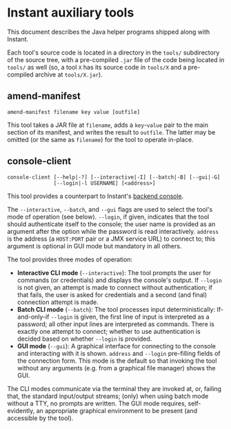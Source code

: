 # Instant auxiliary tools

This document describes the Java helper programs shipped along with Instant.

Each tool's source code is located in a directory in the `tools/` subdirectory
of the source tree, with a pre-compiled `.jar` file of the code being located
in `tools/` as well (so, a tool `X` has its source code in `tools/X` and a
pre-compiled archive at `tools/X.jar`).

## amend-manifest

    amend-manifest filename key value [outfile]

This tool takes a JAR file at `filename`, adds a `key`-`value` pair to the
main section of its manifest, and writes the result to `outfile`. The latter
may be omitted (or the same as `filename`) for the tool to operate in-place.

## console-client

    console-client [--help|-?] [--interactive|-I] [--batch|-B] [--gui|-G]
                   [--login|-l USERNAME] [<address>]

This tool provides a counterpart to Instant's
[backend console](CONFIG.md#instantconsoleaddr).

The `--interactive`, `--batch`, and `--gui` flags are used to select the
tool's mode of operation (see below). `--login`, if given, indicates that the
tool should authenticate itself to the console; the user name is provided as
an argument after the option while the password is read interactively.
`address` is the address (a `HOST:PORT` pair or a JMX service URL) to connect
to; this argument is optional in GUI mode but mandatory in all others.

The tool provides three modes of operation:

- **Interactive CLI mode** (`--interactive`): The tool prompts the user for
  commands (or credentials) and displays the console's output. If `--login` is
  not given, an attempt is made to connect without authentication; if that
  fails, the user is asked for credentials and a second (and final) connection
  attempt is made.
- **Batch CLI mode** (`--batch`): The tool processes input deterministically:
  If-and-only-if `--login` is given, the first line of input is interpreted as
  a password; all other input lines are interpreted as commands. There is
  exactly one attempt to connect; whether to use authentication is decided
  based on whether `--login` is provided.
- **GUI mode** (`--gui`): A graphical interface for connecting to the console
  and interacting with it is shown. `address` and `--login` pre-filling fields
  of the connection form. This mode is the default so that invoking the tool
  without any arguments (e.g. from a graphical file manager) shows the GUI.

The CLI modes communicate via the terminal they are invoked at, or, failing
that, the standard input/output streams; (only) when using batch mode without
a TTY, no prompts are written. The GUI mode requires, self-evidently, an
appropriate graphical environment to be present (and accessible by the tool).
